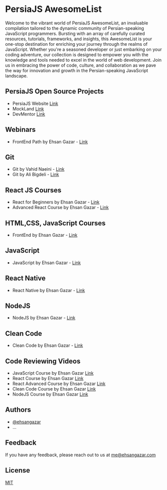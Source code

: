 
# PersiaJS AwesomeList

Welcome to the vibrant world of PersiaJS AwesomeList, an invaluable compilation tailored to the dynamic community of Persian-speaking JavaScript programmers. Bursting with an array of carefully curated resources, tutorials, frameworks, and insights, this AwesomeList is your one-stop destination for enriching your journey through the realms of JavaScript. Whether you're a seasoned developer or just embarking on your coding adventure, our collection is designed to empower you with the knowledge and tools needed to excel in the world of web development. Join us in embracing the power of code, culture, and collaboration as we pave the way for innovation and growth in the Persian-speaking JavaScript landscape.

## PersiaJS Open Source Projects
- PersiaJS Website [Link](https://persiajs.dev/)
- MockLand [Link](https://mockland.dev/)
- DevMentor [Link](https://devmentor.net/)

## Webinars
- FrontEnd Path by Ehsan Gazar - [Link](https://maktabkhooneh.org/course/%D9%88%D8%A8%DB%8C%D9%86%D8%A7%D8%B1-%D9%85%D8%B3%DB%8C%D8%B1-%D8%B4%D8%BA%D9%84%DB%8C-%D9%81%D8%B1%D8%A7%D9%86%D8%AA-%D8%A7%D9%86%D8%AF-mk2835/)

## Git
- Git by Vahid Naeini - [Link](https://maktabkhooneh.org/course/%D8%A2%D9%85%D9%88%D8%B2%D8%B4-git-mk796/)
- Git by Ali Bigdeli - [Link](https://thealibigdeli.ir/courses/%D8%A2%D9%85%D9%88%D8%B2%D8%B4-git)

## React JS Courses
- React for Beginners by Ehsan Gazar - [Link](https://maktabkhooneh.org/course/%D8%A2%D9%85%D9%88%D8%B2%D8%B4-%D9%85%D9%82%D8%AF%D9%85%D8%A7%D8%AA%DB%8C-react-js-mk1127/)
- Advanced React Course by Ehsan Gazar - [Link](https://maktabkhooneh.org/course/%D8%A2%D9%85%D9%88%D8%B2%D8%B4-%D9%BE%DB%8C%D8%B4%D8%B1%D9%81%D8%AA%D9%87-%D8%B1%DB%8C-%D8%A7%DA%A9%D8%AA-mk1128/)

## HTML,CSS, JavaScript Courses
- FrontEnd by Ehsan Gazar - [Link](https://maktabkhooneh.org/course/%D8%A2%D9%85%D9%88%D8%B2%D8%B4-%D8%B7%D8%B1%D8%A7%D8%AD%DB%8C-%D9%88%D8%A8%D8%B3%D8%A7%DB%8C%D8%AA-front-end-mk1658/)

## JavaScript
- JavaScript by Ehsan Gazar - [Link](https://maktabkhooneh.org/course/%D8%A2%D9%85%D9%88%D8%B2%D8%B4-%D8%AC%D8%A7%D9%88%D8%A7-%D8%A7%D8%B3%DA%A9%D8%B1%DB%8C%D9%BE%D8%AA-mk1122/)

## React Native
- React Native by Ehsan Gazar - [Link](https://maktabkhooneh.org/course/%D8%A2%D9%85%D9%88%D8%B2%D8%B4-react-native-mk1419/)

## NodeJS
- NodeJS by Ehsan Gazar - [Link](https://maktabkhooneh.org/course/%D8%A2%D9%85%D9%88%D8%B2%D8%B4-node-js-mk1313/)

## Clean Code
- Clean Code by Ehsan Gazar - [Link](https://maktabkhooneh.org/course/%D8%A2%D9%85%D9%88%D8%B2%D8%B4-%D8%B1%D8%A7%DB%8C%DA%AF%D8%A7%D9%86-clean-code-mk1125/)

## Code Reviewing Videos
- JavaScript Course by Ehsan Gazar [Link](https://loom.com/share/folder/4d1e70cb983e4f9686230053bfbce59d)
- React Course by Ehsan Gazar [Link](https://loom.com/share/folder/38f3092948b34834aa0beab22eab231d)
- React Advanced Course by Ehsan Gazar [Link](https://loom.com/share/folder/89955cf7073340de9ca03ad7f846e4bd)
- Clean Code Course by Ehsan Gazar [Link](https://loom.com/share/folder/249dcac9322e45299de721d2331e4deb)
- NodeJS Course by Ehsan Gazar [Link](https://loom.com/share/folder/6491c896a0744a5387687226022c9599)


## Authors
- [@ehsangazar](https://www.github.com/ehsangazar)
- ...



## Feedback
If you have any feedback, please reach out to us at me@ehsangazar.com


## License
[MIT](https://choosealicense.com/licenses/mit/)

